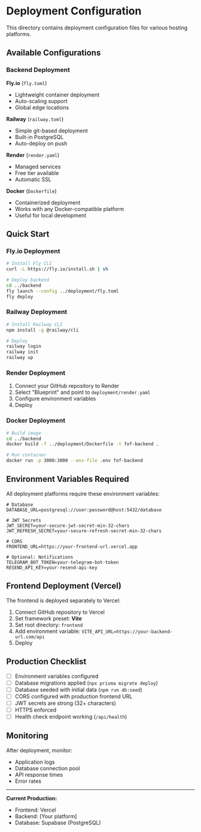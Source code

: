 # Deployment Configuration

This directory contains deployment configuration files for various hosting platforms.

## Available Configurations

### Backend Deployment

**Fly.io** (`fly.toml`)
- Lightweight container deployment
- Auto-scaling support
- Global edge locations

**Railway** (`railway.toml`)
- Simple git-based deployment
- Built-in PostgreSQL
- Auto-deploy on push

**Render** (`render.yaml`)
- Managed services
- Free tier available
- Automatic SSL

**Docker** (`Dockerfile`)
- Containerized deployment
- Works with any Docker-compatible platform
- Useful for local development

## Quick Start

### Fly.io Deployment
```bash
# Install Fly CLI
curl -L https://fly.io/install.sh | sh

# Deploy backend
cd ../backend
fly launch --config ../deployment/fly.toml
fly deploy
```

### Railway Deployment
```bash
# Install Railway CLI
npm install -g @railway/cli

# Deploy
railway login
railway init
railway up
```

### Render Deployment
1. Connect your GitHub repository to Render
2. Select "Blueprint" and point to `deployment/render.yaml`
3. Configure environment variables
4. Deploy

### Docker Deployment
```bash
# Build image
cd ../backend
docker build -f ../deployment/Dockerfile -t fof-backend .

# Run container
docker run -p 3000:3000 --env-file .env fof-backend
```

## Environment Variables Required

All deployment platforms require these environment variables:

```env
# Database
DATABASE_URL=postgresql://user:password@host:5432/database

# JWT Secrets
JWT_SECRET=your-secure-jwt-secret-min-32-chars
JWT_REFRESH_SECRET=your-secure-refresh-secret-min-32-chars

# CORS
FRONTEND_URL=https://your-frontend-url.vercel.app

# Optional: Notifications
TELEGRAM_BOT_TOKEN=your-telegram-bot-token
RESEND_API_KEY=your-resend-api-key
```

## Frontend Deployment (Vercel)

The frontend is deployed separately to Vercel:

1. Connect GitHub repository to Vercel
2. Set framework preset: **Vite**
3. Set root directory: `frontend`
4. Add environment variable: `VITE_API_URL=https://your-backend-url.com/api`
5. Deploy

## Production Checklist

- [ ] Environment variables configured
- [ ] Database migrations applied (`npx prisma migrate deploy`)
- [ ] Database seeded with initial data (`npm run db:seed`)
- [ ] CORS configured with production frontend URL
- [ ] JWT secrets are strong (32+ characters)
- [ ] HTTPS enforced
- [ ] Health check endpoint working (`/api/health`)

## Monitoring

After deployment, monitor:
- Application logs
- Database connection pool
- API response times
- Error rates

---

**Current Production:**
- Frontend: Vercel
- Backend: [Your platform]
- Database: Supabase (PostgreSQL)
